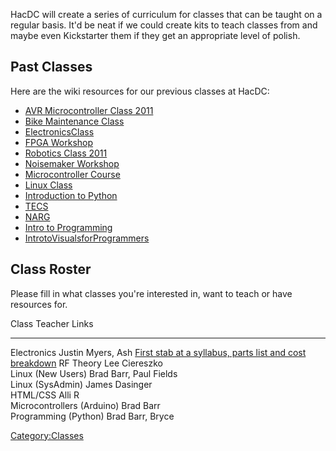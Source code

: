 HacDC will create a series of curriculum for classes that can be taught
on a regular basis. It'd be neat if we could create kits to teach
classes from and maybe even Kickstarter them if they get an appropriate
level of polish.

## Past Classes

Here are the wiki resources for our previous classes at HacDC:

-   [AVR Microcontroller Class
    2011](AVR_Microcontroller_Class_2011)
-   [Bike Maintenance Class](Bike_Maintenance_Class)
-   [ElectronicsClass](ElectronicsClass)
-   [FPGA Workshop](FPGA_Workshop)
-   [Robotics Class 2011](Robotics_Class_2011)
-   [Noisemaker Workshop](Noisemaker_Workshop)
-   [Microcontroller Course](Microcontroller_Course)
-   [Linux Class](Linux_Class)
-   [Introduction to Python](Introduction_to_Python)
-   [TECS](TECS)
-   [NARG](NARG)
-   [Intro to Programming](Intro_to_Programming)
-   [IntrotoVisualsforProgrammers](IntrotoVisualsforProgrammers)

## Class Roster

Please fill in what classes you're interested in, want to teach or have
resources for.

  Class                        Teacher                  Links
  ---------------------------- ------------------------ --------------------------------------------------------------------------------------------
  Electronics                  Justin Myers, Ash        [First stab at a syllabus, parts list and cost breakdown](Intro_to_Electronics)
  RF Theory                    Lee Ciereszko            
  Linux (New Users)            Brad Barr, Paul Fields   
  Linux (SysAdmin)             James Dasinger           
  HTML/CSS                     Alli R                   
  Microcontrollers (Arduino)   Brad Barr                
  Programming (Python)         Brad Barr, Bryce         

[Category:Classes](Category:Classes)
